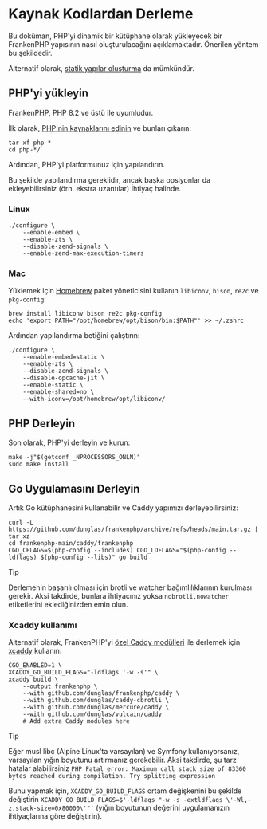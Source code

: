 # Kaynak Kodlardan Derleme

Bu doküman, PHP'yi dinamik bir kütüphane olarak yükleyecek bir FrankenPHP yapısının nasıl oluşturulacağını açıklamaktadır.
Önerilen yöntem bu şekildedir.

Alternatif olarak, [statik yapılar oluşturma](static.md) da mümkündür.

## PHP'yi yükleyin

FrankenPHP, PHP 8.2 ve üstü ile uyumludur.

İlk olarak, [PHP'nin kaynaklarını edinin](https://www.php.net/downloads.php) ve bunları çıkarın:

```console
tar xf php-*
cd php-*/
```

Ardından, PHP'yi platformunuz için yapılandırın.

Bu şekilde yapılandırma gereklidir, ancak başka opsiyonlar da ekleyebilirsiniz (örn. ekstra uzantılar)
İhtiyaç halinde.

### Linux

```console
./configure \
    --enable-embed \
    --enable-zts \
    --disable-zend-signals \
    --enable-zend-max-execution-timers
```

### Mac

Yüklemek için [Homebrew](https://brew.sh/) paket yöneticisini kullanın
`libiconv`, `bison`, `re2c` ve `pkg-config`:

```console
brew install libiconv bison re2c pkg-config
echo 'export PATH="/opt/homebrew/opt/bison/bin:$PATH"' >> ~/.zshrc
```

Ardından yapılandırma betiğini çalıştırın:

```console
./configure \
    --enable-embed=static \
    --enable-zts \
    --disable-zend-signals \
    --disable-opcache-jit \
    --enable-static \
    --enable-shared=no \
    --with-iconv=/opt/homebrew/opt/libiconv/
```

## PHP Derleyin

Son olarak, PHP'yi derleyin ve kurun:

```console
make -j"$(getconf _NPROCESSORS_ONLN)"
sudo make install
```

## Go Uygulamasını Derleyin

Artık Go kütüphanesini kullanabilir ve Caddy yapımızı derleyebilirsiniz:

```console
curl -L https://github.com/dunglas/frankenphp/archive/refs/heads/main.tar.gz | tar xz
cd frankenphp-main/caddy/frankenphp
CGO_CFLAGS=$(php-config --includes) CGO_LDFLAGS="$(php-config --ldflags) $(php-config --libs)" go build
```

> [!TIP]
>
> Derlemenin başarılı olması için brotli ve watcher bağımlılıklarının kurulması gerekir.
> Aksi takdirde, bunlara ihtiyacınız yoksa `nobrotli,nowatcher` etiketlerini eklediğinizden emin olun.

### Xcaddy kullanımı

Alternatif olarak, FrankenPHP'yi [özel Caddy modülleri](https://caddyserver.com/docs/modules/) ile derlemek için [xcaddy](https://github.com/caddyserver/xcaddy) kullanın:

```console
CGO_ENABLED=1 \
XCADDY_GO_BUILD_FLAGS="-ldflags '-w -s'" \
xcaddy build \
    --output frankenphp \
    --with github.com/dunglas/frankenphp/caddy \
    --with github.com/dunglas/caddy-cbrotli \
    --with github.com/dunglas/mercure/caddy \
    --with github.com/dunglas/vulcain/caddy
    # Add extra Caddy modules here
```

> [!TIP]
>
> Eğer musl libc (Alpine Linux'ta varsayılan) ve Symfony kullanıyorsanız,
> varsayılan yığın boyutunu artırmanız gerekebilir.
> Aksi takdirde, şu tarz hatalar alabilirsiniz `PHP Fatal error: Maximum call stack size of 83360 bytes reached during compilation. Try splitting expression`
>
> Bunu yapmak için, `XCADDY_GO_BUILD_FLAGS` ortam değişkenini bu şekilde değiştirin
> `XCADDY_GO_BUILD_FLAGS=$'-ldflags "-w -s -extldflags \'-Wl,-z,stack-size=0x80000\'"'`
> (yığın boyutunun değerini uygulamanızın ihtiyaçlarına göre değiştirin).
